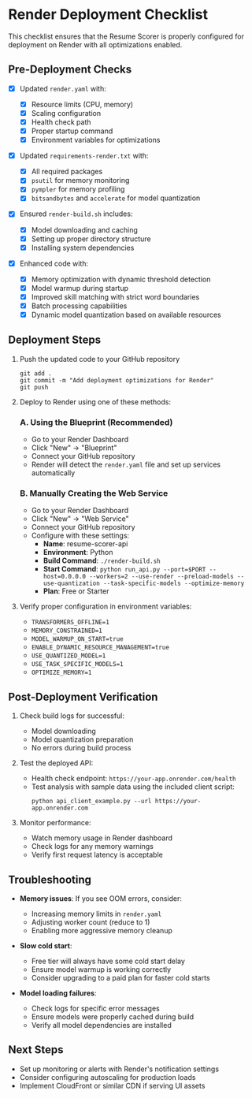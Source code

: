# Render Deployment Checklist

This checklist ensures that the Resume Scorer is properly configured for deployment on Render with all optimizations enabled.

## Pre-Deployment Checks

-   [x] Updated `render.yaml` with:

    -   [x] Resource limits (CPU, memory)
    -   [x] Scaling configuration
    -   [x] Health check path
    -   [x] Proper startup command
    -   [x] Environment variables for optimizations

-   [x] Updated `requirements-render.txt` with:

    -   [x] All required packages
    -   [x] `psutil` for memory monitoring
    -   [x] `pympler` for memory profiling
    -   [x] `bitsandbytes` and `accelerate` for model quantization

-   [x] Ensured `render-build.sh` includes:

    -   [x] Model downloading and caching
    -   [x] Setting up proper directory structure
    -   [x] Installing system dependencies

-   [x] Enhanced code with:
    -   [x] Memory optimization with dynamic threshold detection
    -   [x] Model warmup during startup
    -   [x] Improved skill matching with strict word boundaries
    -   [x] Batch processing capabilities
    -   [x] Dynamic model quantization based on available resources

## Deployment Steps

1. Push the updated code to your GitHub repository

    ```
    git add .
    git commit -m "Add deployment optimizations for Render"
    git push
    ```

2. Deploy to Render using one of these methods:

    ### A. Using the Blueprint (Recommended)

    - Go to your Render Dashboard
    - Click "New" → "Blueprint"
    - Connect your GitHub repository
    - Render will detect the `render.yaml` file and set up services automatically

    ### B. Manually Creating the Web Service

    - Go to your Render Dashboard
    - Click "New" → "Web Service"
    - Connect your GitHub repository
    - Configure with these settings:
        - **Name**: resume-scorer-api
        - **Environment**: Python
        - **Build Command**: `./render-build.sh`
        - **Start Command**: `python run_api.py --port=$PORT --host=0.0.0.0 --workers=2 --use-render --preload-models --use-quantization --task-specific-models --optimize-memory`
        - **Plan**: Free or Starter

3. Verify proper configuration in environment variables:
    - `TRANSFORMERS_OFFLINE=1`
    - `MEMORY_CONSTRAINED=1`
    - `MODEL_WARMUP_ON_START=true`
    - `ENABLE_DYNAMIC_RESOURCE_MANAGEMENT=true`
    - `USE_QUANTIZED_MODEL=1`
    - `USE_TASK_SPECIFIC_MODELS=1`
    - `OPTIMIZE_MEMORY=1`

## Post-Deployment Verification

1. Check build logs for successful:

    - Model downloading
    - Model quantization preparation
    - No errors during build process

2. Test the deployed API:

    - Health check endpoint: `https://your-app.onrender.com/health`
    - Test analysis with sample data using the included client script:
        ```
        python api_client_example.py --url https://your-app.onrender.com
        ```

3. Monitor performance:
    - Watch memory usage in Render dashboard
    - Check logs for any memory warnings
    - Verify first request latency is acceptable

## Troubleshooting

-   **Memory issues**: If you see OOM errors, consider:

    -   Increasing memory limits in `render.yaml`
    -   Adjusting worker count (reduce to 1)
    -   Enabling more aggressive memory cleanup

-   **Slow cold start**:

    -   Free tier will always have some cold start delay
    -   Ensure model warmup is working correctly
    -   Consider upgrading to a paid plan for faster cold starts

-   **Model loading failures**:
    -   Check logs for specific error messages
    -   Ensure models were properly cached during build
    -   Verify all model dependencies are installed

## Next Steps

-   Set up monitoring or alerts with Render's notification settings
-   Consider configuring autoscaling for production loads
-   Implement CloudFront or similar CDN if serving UI assets
